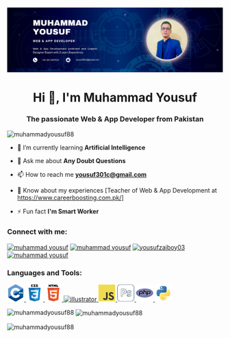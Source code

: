 ![logo](https://github.com/MuhammadYousuf88/MuhammadYousuf88/blob/main/Navy%20And%20White%20Geometric%20Technology%20%20LinkedIn%20Banner%20(2).jpg)
<h1 align="center">Hi 👋, I'm Muhammad Yousuf</h1>
<h3 align="center">The passionate Web & App Developer from Pakistan</h3>


<p align="left"> <img src="https://komarev.com/ghpvc/?username=muhammadyousuf88&label=Profile%20views&color=0e75b6&style=flat" alt="muhammadyousuf88" /> </p>

- 🌱 I’m currently learning **Artificial Intelligence**

- 💬 Ask me about **Any Doubt Questions**

- 📫 How to reach me **yousuf301c@gmail.com**

- 📄 Know about my experiences [Teacher of Web & App Development at https://www.careerboosting.com.pk/]
- ⚡ Fun fact **I'm Smart Worker**

<h3 align="left">Connect with me:</h3>
<p align="left">
<a href="https://linkedin.com/in/muhammad yousuf" target="blank"><img align="center" src="https://raw.githubusercontent.com/rahuldkjain/github-profile-readme-generator/master/src/images/icons/Social/linked-in-alt.svg" alt="muhammad yousuf" height="30" width="40" /></a>
<a href="https://fb.com/muhammad yousuf" target="blank"><img align="center" src="https://raw.githubusercontent.com/rahuldkjain/github-profile-readme-generator/master/src/images/icons/Social/facebook.svg" alt="muhammad yousuf" height="30" width="40" /></a>
<a href="https://instagram.com/yousufzaiboy03" target="blank"><img align="center" src="https://raw.githubusercontent.com/rahuldkjain/github-profile-readme-generator/master/src/images/icons/Social/instagram.svg" alt="yousufzaiboy03" height="30" width="40" /></a>
<a href="https://www.behance.net/muhammad yousuf" target="blank"><img align="center" src="https://raw.githubusercontent.com/rahuldkjain/github-profile-readme-generator/master/src/images/icons/Social/behance.svg" alt="muhammad yousuf" height="30" width="40" /></a>
</p>

<h3 align="left">Languages and Tools:</h3>
<p align="left"> <a href="https://www.w3schools.com/cpp/" target="_blank" rel="noreferrer"> <img src="https://raw.githubusercontent.com/devicons/devicon/master/icons/cplusplus/cplusplus-original.svg" alt="cplusplus" width="40" height="40"/> </a> <a href="https://www.w3schools.com/css/" target="_blank" rel="noreferrer"> <img src="https://raw.githubusercontent.com/devicons/devicon/master/icons/css3/css3-original-wordmark.svg" alt="css3" width="40" height="40"/> </a> <a href="https://www.w3.org/html/" target="_blank" rel="noreferrer"> <img src="https://raw.githubusercontent.com/devicons/devicon/master/icons/html5/html5-original-wordmark.svg" alt="html5" width="40" height="40"/> </a> <a href="https://www.adobe.com/in/products/illustrator.html" target="_blank" rel="noreferrer"> <img src="https://www.vectorlogo.zone/logos/adobe_illustrator/adobe_illustrator-icon.svg" alt="illustrator" width="40" height="40"/> </a> <a href="https://developer.mozilla.org/en-US/docs/Web/JavaScript" target="_blank" rel="noreferrer"> <img src="https://raw.githubusercontent.com/devicons/devicon/master/icons/javascript/javascript-original.svg" alt="javascript" width="40" height="40"/> </a> <a href="https://www.photoshop.com/en" target="_blank" rel="noreferrer"> <img src="https://raw.githubusercontent.com/devicons/devicon/master/icons/photoshop/photoshop-line.svg" alt="photoshop" width="40" height="40"/> </a> <a href="https://www.php.net" target="_blank" rel="noreferrer"> <img src="https://raw.githubusercontent.com/devicons/devicon/master/icons/php/php-original.svg" alt="php" width="40" height="40"/> </a> <a href="https://www.python.org" target="_blank" rel="noreferrer"> <img src="https://raw.githubusercontent.com/devicons/devicon/master/icons/python/python-original.svg" alt="python" width="40" height="40"/> </a> </p>

<p><img align="left" src="https://github-readme-stats.vercel.app/api/top-langs?username=muhammadyousuf88&show_icons=true&locale=en&layout=compact" alt="muhammadyousuf88" /></p>

<p>&nbsp;<img align="center" src="https://github-readme-stats.vercel.app/api?username=muhammadyousuf88&show_icons=true&locale=en" alt="muhammadyousuf88" /></p>

<p><img align="center" src="https://github-readme-streak-stats.herokuapp.com/?user=muhammadyousuf88&" alt="muhammadyousuf88" /></p>
